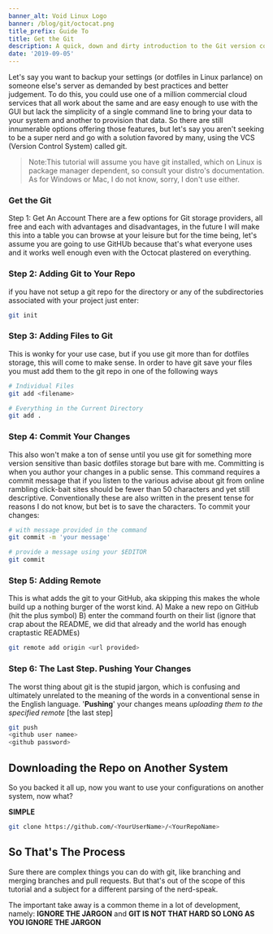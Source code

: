 ```yaml
---
banner_alt: Void Linux Logo
banner: /blog/git/octocat.png
title_prefix: Guide To
title: Get the Git
description: A quick, down and dirty introduction to the Git version control system and its usage within thecontext of Github
date: '2019-09-05'
---
```

Let's say you want to backup your settings (or dotfiles in Linux parlance) on someone else's server as demanded by best practices and better judgement. To do this, you could use one of a million commercial cloud services that all work about the same and are easy enough to use with the GUI but lack the simplicity of a single command line to bring your data to your system and another to provision that data. So there are still innumerable options offering those features, but let's say you aren't seeking to be a super nerd and go with a solution favored by many, using the VCS (Version Control System) called git.

> Note:This tutorial will assume you have git installed, which on Linux is package manager dependent, so consult your distro's documentation. As for Windows or Mac, I do not know, sorry, I don't use either.

### Get the Git

Step 1: Get An Account
There are a few options for Git storage providers, all free and each with advantages and disadvantages, in the future I will make this into a table you can browse at your leisure but for the time being, let's assume you are going to use GitHUb because that's what everyone uses and it works well enough even with the Octocat plastered on everything.

### Step 2: Adding Git to Your Repo

if you have not setup a git repo for the directory or any of the subdirectories associated with your project just enter:

```bash
git init
```

### Step 3: Adding Files to Git

This is wonky for your use case, but if you use git more than for dotfiles storage, this will come to make sense. In order to have git save your files you must add them to the git repo in one of the following ways

```bash
# Individual Files
git add <filename>

# Everything in the Current Directory
git add .
```

### Step 4: Commit Your Changes

This also won't make a ton of sense until you use git for something more version sensitive than basic dotfiles storage but bare with me. Committing is when you author your changes in a public sense. This command requires a commit message that if you listen to the various advise about git from online rambling click-bait sites should be fewer than 50 characters and yet still descriptive. Conventionally these are also written in the present tense for reasons I do not know, but bet is to save the characters. To commit your changes:

```bash
# with message provided in the command
git commit -m 'your message'

# provide a message using your $EDITOR
git commit
```

### Step 5: Adding Remote

This is what adds the git to your GitHub, aka skipping this makes the whole build up a nothing burger of the worst kind.
A) Make a new repo on GitHub (hit the plus symbol)
B) enter the command fourth on their list (ignore that crap about the README, we did that already and the world has enough craptastic READMEs)

```bash
git remote add origin <url provided>
```

### Step 6: The Last Step. Pushing Your Changes

The worst thing about git is the stupid jargon, which is confusing and ultimately unrelated to the meaning of the words in a conventional sense in the English language. '**Pushing**' your changes means _uploading them to the specified remote_ [the last step]

```bash
git push
<github user namee>
<github password>
```

## Downloading the Repo on Another System

So you backed it all up, now you want to use your configurations on another system, now what?

**SIMPLE**

```bash
git clone https://github.com/<YourUserName>/<YourRepoName>
```

## So That's The Process

Sure there are complex things you can do with git, like branching and merging branches and pull requests. But that's out of the scope of this tutorial and a subject for a different parsing of the nerd-speak.

The important take away is a common theme in a lot of development, namely: **IGNORE THE JARGON** and **GIT IS NOT THAT HARD SO LONG AS YOU IGNORE THE JARGON**
